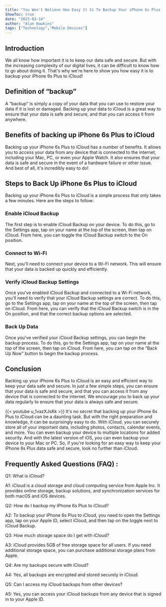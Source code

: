 ```yaml
---
title: "You Won't Believe How Easy It Is To Backup Your iPhone 6s Plus To iCloud!"
ShowToc: true 
date: "2023-03-14"
author: "Alan Hawkins" 
tags: ["Technology","Mobile Devices"]
---
```

## Introduction

We all know how important it is to keep our data safe and secure. But with the increasing complexity of our digital lives, it can be difficult to know how to go about doing it. That's why we're here to show you how easy it is to backup your iPhone 6s Plus to iCloud! 

## Definition of “backup”

A “backup” is simply a copy of your data that you can use to restore your data if it is lost or damaged. Backing up your data to iCloud is a great way to ensure that your data is safe and secure, and that you can access it from anywhere. 

## Benefits of backing up iPhone 6s Plus to iCloud

Backing up your iPhone 6s Plus to iCloud has a number of benefits. It allows you to access your data from any device that is connected to the internet, including your Mac, PC, or even your Apple Watch. It also ensures that your data is safe and secure in the event of a hardware failure or other issue. And best of all, it's incredibly easy to do! 

## Steps to Back Up iPhone 6s Plus to iCloud

Backing up your iPhone 6s Plus to iCloud is a simple process that only takes a few minutes. Here are the steps to follow: 

### Enable iCloud Backup

The first step is to enable iCloud Backup on your device. To do this, go to the Settings app, tap on your name at the top of the screen, then tap on iCloud. From here, you can toggle the iCloud Backup switch to the On position. 

### Connect to Wi-Fi

Next, you'll need to connect your device to a Wi-Fi network. This will ensure that your data is backed up quickly and efficiently. 

### Verify iCloud Backup Settings

Once you've enabled iCloud Backup and connected to a Wi-Fi network, you'll need to verify that your iCloud Backup settings are correct. To do this, go to the Settings app, tap on your name at the top of the screen, then tap on iCloud. From here, you can verify that the iCloud Backup switch is in the On position, and that the correct backup options are selected. 

### Back Up Data

Once you've verified your iCloud Backup settings, you can begin the backup process. To do this, go to the Settings app, tap on your name at the top of the screen, then tap on iCloud. From here, you can tap on the “Back Up Now” button to begin the backup process. 

## Conclusion

Backing up your iPhone 6s Plus to iCloud is an easy and efficient way to keep your data safe and secure. In just a few simple steps, you can ensure that your data is safe and secure, and that you can access it from any device that is connected to the internet. We encourage you to back up your data regularly to ensure that your data is always safe and secure.

{{< youtube u_1vazXJsKk >}} 
It's no secret that backing up your iPhone 6s Plus to iCloud can be a daunting task. But with the right preparation and knowledge, it can be surprisingly easy to do. With iCloud, you can securely store all of your important data, including photos, contacts, calendar events, and more. You can even backup your device to multiple locations for added security. And with the latest version of iOS, you can even backup your device to your Mac or PC. So, if you're looking for an easy way to keep your iPhone 6s Plus data safe and secure, look no further than iCloud.

## Frequently Asked Questions (FAQ) :
Q1: What is iCloud?

A1: iCloud is a cloud storage and cloud computing service from Apple Inc. It provides online storage, backup solutions, and synchronization services for both macOS and iOS devices.

Q2: How do I backup my iPhone 6s Plus to iCloud?

A2: To backup your iPhone 6s Plus to iCloud, you need to open the Settings app, tap on your Apple ID, select iCloud, and then tap on the toggle next to iCloud Backup.

Q3: How much storage space do I get with iCloud?

A3: iCloud provides 5GB of free storage space for all users. If you need additional storage space, you can purchase additional storage plans from Apple.

Q4: Are my backups secure with iCloud?

A4: Yes, all backups are encrypted and stored securely in iCloud.

Q5: Can I access my iCloud backups from other devices?

A5: Yes, you can access your iCloud backups from any device that is signed in to your Apple ID.


